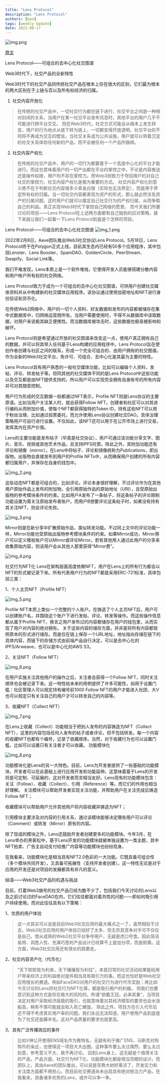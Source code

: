 ```yaml
---
title: "Lens Protocol"
description: "Lens Protocol"
authors: [ban]
tags: [weekly Update]
date: 2022-08-17
---
```

![img.png](img.png)

[原文](https://xw.qq.com/cmsid/20220607A04QOI00)

Lens Protocol——可组合的去中心化社交图谱

Web3时代下，社交产品的全新特性

Web3时代下的社交产品同传统社交产品在根本上存在很大的区别，它们最为根本的两大区别在于上链与否以及所有权经济的归属。

1. 社交内容开放化
>在传统的社交产品中，一切社交行为都在链下进行，社交平台之间是一种相对封闭的关系，当用户在某一社交平台发布讯息时，其他平台的用户几乎不可能进行跨平台交互。
而在Web3时代，社交方式可能会从根本上发生转变，用户的行为地点从链下转为链上，一切都变得开放透明，社交平台的不同将不再成为交互的壁垒。当社交关系成为公共设施，用户就可以带着沉淀的社交关系体验任何新的产品，而不会被任何一个产品所捆绑。

2. 社交内容产权化
>在传统的社交产品中，用户的一切行为都要基于一个高度中心化的平台才能进行。而这也意味着用户的一切产出都在平台的掌控之中，不论是内容推送还是操作权限，用户均不存在掌控力。而Web3则致力于夺回用户的对自己社交的掌控力，社交内容产权化是极为重要的方式。
社交内容产权化的意义绝不在于判断社交内容值多少真金白银（实际也无法界定），而是用于界定所有权的归属。当一切社交内容都表现为资产的形式，那么就必然涉及资产的归属问题。这时用户们就可以厘定自己社交行为的产权归属，从而争取自己的利益。真正实现Web3时代下掌控自己网络的愿景。
而今天我们所要讨论的项目——Lens Protocol在上述两方面都有自己独到的应对策略，接下来就让我们一起看一下Lens Protocol到底是个怎样的项目。

Lens Protocol——可组合的去中心化社交图谱
![img_1.png](img_1.png)

2022年2月8日，Aave团队推出Web3社交协议Lens Protocol。5月18日，Lens Protocol终于在Polygon正式上线，目前其生态内已经有50多个应用程序，其中包括Lenster、Lens Booster、SpamDAO、GoldenCircle、PeerStream、Swapify、Social Link等。

我们不难发现，Lens本质上是一个软件堆栈，它使得开发人员能够搭建分散内容和用户帐户所有权的社交网络。

Lens Protocol致力于成为一个可组合的去中心化社交图谱，可供用户创建社交媒体资料并从中构建新的社交媒体应用程序。该协议通过使用加密地址和NFT进行身份验证和货币化。

在传统Web2网络中，用户的一切个人资料、好友数据和发布的内容都被储存在集中式数据库中，归网络运营商所有。当用户需要使用时，不得不从数据库中读取数据，对用户来说极其缺乏便携性。而当数据库被攻击时，这些数据也极易被影响和破坏。

Lens Protocol则是希望通过开放的社交图谱来改变这一点，使用户真正拥有自己的数据，并可以将其带入任何基于Lens构建的应用程序中。Lens Protocol旨在使创作者创建与社区之间的联系，形成一个完全可组合的、由用户拥有的社交图谱。作为全新的Web3社交平台，免许可、可组合、去中心化是其最为主要的特性。

Lens Protocol具有用户熟悉的一般社交媒体功能，比如可以编辑个人资料，发帖、评论、转发帖子等。但同其他的社交媒体不同的是Lens Protocol中这些功能以及交互都是由NFT提供支持的，所以用户可以实现完全拥有自身账号的所有内容并可对其随意控制。

用户行为形成的交互数据一般都通过NFT表示，Profile NFT则是Lens协议的主要原语。比如当用户关注某人时，就会获得Follow NFT。创建者和社区可以对其进行编码从而附加价值，使每个NFT都获得独特的Token ID，持有这些NFT可以用于粉丝治理，比如通过投票委托，而允许使用Lens协议创建社交DAO。具体治理策略用户可自行进行设置。不仅如此，该NFT还可以用于在公开市场上进行交易，发挥其内在资产价值。

Lens的主要功能是发布帖子（毕竟是社交协议），用户可通过该功能分享文字、图片、音乐、视频或其他艺术作品，且支持IPFS托管。除此之外，其附加功能还有评论和镜像（mirror）。在Lens中将帖子、评论和镜像统称为Publications，即出版物。出版物会直接发布到用户的Profile NFTs中，从而确保用户创建的所有内容都归属用户，并保存在自身的钱包中。

![img_2.png](img_2.png)

这些动态NFT都是可组合的，比如评论。评论本身很好理解，不过评论作为在其他用户原始作品上发布的附加物，会引用原始作品的原始地址（URI），且受原始出版物的参考模块条件的约束。比如用户A发布了一条帖子，将这条帖子的评论限制功能设置为需关注原始发布者账户。而用户B想要评论这条帖子时，如果没有持有其关注NFT，则会评论失败。

![img_3.png](img_3.png)

Mirror则是在新分享中扩散原始作品，类似转发功能。不过同上文中的评论功能一样，Mirror功能也受原始出版物参考模块条件的约束。如果Mirror成功，Mirror用户可以定义哪些账户可以Mirror或评论Mirror。若有其他用人通过此用户的分享来收集原始内容，则该用户会从其他人那里获得“Mirror费”。

![img_4.png](img_4.png)


社交行为NFT化
Lens在架构层面高度依赖NFT，用户在Lens上的所有行为都会以NFT的形式被记录下来。所有代表用户行为的NFT都是采用ERC-721标准，具体包括三类：

1、个人主页NFT（Profile NFT）

![img_5.png](img_5.png)

Profile NFT本质上类似一个完整的个人账户。在铸造了个人主页NFT后，用户可以创建账户名，并围绕这个账户下进行发帖、评论、转发等操作。而这些操作信息都从属于Profile NFT，换言之用户发布过的内容都储存在用户的钱包里，从而实现了用户对内容的绝对拥有。
关于这些内容的储存方面，并非是将所有内容都按照原本的形式进行储存。而是仅在链上保存一个URL地址，地址指向存储在链下的具体内容，而链下的存储方式由前端产品自行决定，可以是去中心化的IPFS/Arweave，也可以是中心化的AWS S3。

2、关注NFT（Follow NFT）

![img_6.png](img_6.png)

在用户实施关注其他用户的操作之后，关注者会获得一个Follow NFT，同时关注顺序也会被记录下来。这一特性给未来的用例提供了许多可能性，如用于设置门槛：社区管理人可以规定持有编号前1000 Follow NFT的用户才能进入社团、大V也可以规定只有关注自己的用户才可以转发自己的内容等。

3、收藏NFT（Collect NFT）

![img_7.png](img_7.png)

在Lens上收藏（Collect）功能相当于把别人发布的内容铸造为NFT（Collect NFT），这里的内容包括任何人发布的帖子或者评论，但不包括转发。每一个内容的收藏NFT也都有个编号，记录了收藏顺序。当然，对于收藏行为也可以设置门槛，比如可以设置只有关注者才可以收藏。
功能模块化

![img_8.png](img_8.png)


功能模块化是Lens的另一大特色。目前，Lens为开发者提供了一些基础的功能模块，开发者可以在此基础上进行应用开发和功能延伸。这意味着基于Lens的开发将是可定制、可延展的，这对开发者而言相当友好。Lens现有的功能模块包含：关注（Follow）、收藏（Collect）、引用（Reference）等。而它们的作用也相当好理解。
关注模块可以帮助开发者实现关注功能，并帮助用户在关注完成后铸造Follow NFT；

收藏模块可以帮助用户允许其他用户将内容收藏并铸造为NFT；

引用模块主要涉及对内容的引用关系，通过该模块能够决定哪些用户可以评论（Comment）或转发（Mirror）原有的内容。

除了现成的模块之外，Lens还鼓励开发者创建更多的功能模块。今年3月，在Lens举办的黑客松中，基于Lens开发的功能模块就被单独设置为一类主题，其中NFT拍卖、广告主自动支付给推广内容等功能模块也纷纷现身。

在我看来，功能模块化是相当具有NFT2.0色彩的一大功能。它既具备可组合性（多个模块共同开发），又具备可拓展性（支持开发者创建）。这一特性无论是对于应用的开发还是对项目的发展都具有非凡的意义。

结语——Web3社交产品的机遇与挑战

目前，打着Web3旗号的社交产品已经为数不少了，包括我们今天讨论的Lens以及之前讨论过的FaceDAO在内，它们往往都面对着共性的问题——即如何吸引用户持续使用。而对此往往具有以下策略：

1、优质的用户体验
>这一点其实可以说是目前Web3社交应用的最大痛点之一了。虽然相较于过去，Web3社交应用的用户体验已经好了太多，但无奈其竞争对手可不仅仅是自己。想从成熟的Web2社交平台争夺用户，无疑是虎口夺食。因此简洁易用、洞悉人性、充满巧思的产品设计已经算不上是加分项，而是刚需。这方面，Web3社交应用还有很长的路要走。

2、社交内容资产化（代币化）
>“天下熙熙皆为利来，天下攘攘皆为利往”。本就日常的社交活动如果能给用户带来经济上的利益绝对是件相当具有吸引力的事。而这也恰好是Web社交应用擅长的赛道。例如FaceDAO对用户的社交行为进行代币奖励；再比如今天讨论的Lens将社交行为NFT化等，都是吸引用户的利器。
但我们也要意识到这种方式是存在极大的风险的。所谓“欲戴王冠，必承其重”，当项目决定对用户采取经济层面的吸引，也就意味着对其经济模型的要求也会水涨船高，稍有不慎可能就会陷入死亡螺旋。
除此之外，项目方在引入代币后还不得不考虑真实用户率的问题。我们永远无法知道，用户使用产品到底是为了社交还是薅羊毛。这对产品质量的要求也就更高。

3、具有广泛传播效应的事件
>比如V神公开使用ENS域名作为推特名，无疑有利于推广ENS，马斯克对狗狗币的亲近，也使得这一项目大大出圈。这种事件要么太过偶然，要么太过刻意，参考意义不大，故不再讨论。
回到Lens身上，这无疑是个值得关注的产品，产品方面，社交行为NFT化、功能模块化都是相当亮眼的设计。而团队上，其由Aave的团队推出，可以说是背靠大树好乘凉了，开发实力和关注度方面都不用担心。而目前社交赛道尚未出现具有绝对统治力产品，在我看来，具备诸多优势的Lens，或许可以争一争。
